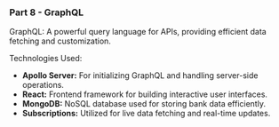 ### Part 8 - GraphQL

GraphQL: A powerful query language for APIs, providing efficient data fetching and customization.

Technologies Used:
- **Apollo Server:** For initializing GraphQL and handling server-side operations.
- **React:** Frontend framework for building interactive user interfaces.
- **MongoDB:** NoSQL database used for storing bank data efficiently.
- **Subscriptions:** Utilized for live data fetching and real-time updates.
